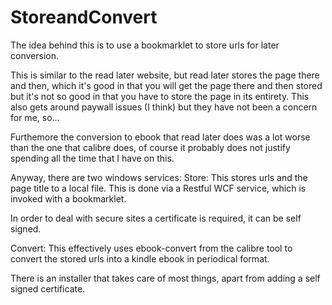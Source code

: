 StoreandConvert
===============
The idea behind this is to use a bookmarklet to store urls for later conversion.

This is similar to the read later website, but read later stores the page there and then, which it's good in that you will get the page there and then stored but it's not so good in that you have to store the page in its entirety. This also gets around paywall issues (I think) but they have not been a concern for me, so...

Furthemore the conversion to ebook that read later does was a lot worse than the one that calibre does, of course it probably does not justify spending all the time that I have on this.

Anyway, there are two windows services:
Store:
This stores urls and the page title to a local file. This is done via a Restful WCF service, which is invoked with a bookmarklet.

In order to deal with secure sites a certificate is required, it can be self signed.

Convert:
This effectively uses ebook-convert from the calibre tool to convert the stored urls into a kindle ebook in periodical format.

There is an installer that takes care of most things, apart from adding a self signed certificate.
